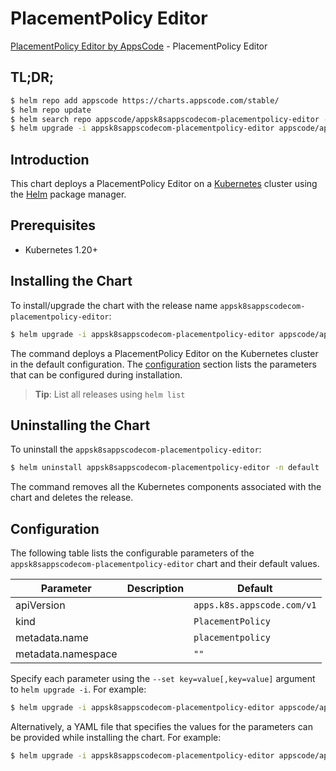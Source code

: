 # PlacementPolicy Editor

[PlacementPolicy Editor by AppsCode](https://appscode.com) - PlacementPolicy Editor

## TL;DR;

```bash
$ helm repo add appscode https://charts.appscode.com/stable/
$ helm repo update
$ helm search repo appscode/appsk8sappscodecom-placementpolicy-editor --version=v0.14.0
$ helm upgrade -i appsk8sappscodecom-placementpolicy-editor appscode/appsk8sappscodecom-placementpolicy-editor -n default --create-namespace --version=v0.14.0
```

## Introduction

This chart deploys a PlacementPolicy Editor on a [Kubernetes](http://kubernetes.io) cluster using the [Helm](https://helm.sh) package manager.

## Prerequisites

- Kubernetes 1.20+

## Installing the Chart

To install/upgrade the chart with the release name `appsk8sappscodecom-placementpolicy-editor`:

```bash
$ helm upgrade -i appsk8sappscodecom-placementpolicy-editor appscode/appsk8sappscodecom-placementpolicy-editor -n default --create-namespace --version=v0.14.0
```

The command deploys a PlacementPolicy Editor on the Kubernetes cluster in the default configuration. The [configuration](#configuration) section lists the parameters that can be configured during installation.

> **Tip**: List all releases using `helm list`

## Uninstalling the Chart

To uninstall the `appsk8sappscodecom-placementpolicy-editor`:

```bash
$ helm uninstall appsk8sappscodecom-placementpolicy-editor -n default
```

The command removes all the Kubernetes components associated with the chart and deletes the release.

## Configuration

The following table lists the configurable parameters of the `appsk8sappscodecom-placementpolicy-editor` chart and their default values.

|     Parameter      | Description |                Default                |
|--------------------|-------------|---------------------------------------|
| apiVersion         |             | <code>apps.k8s.appscode.com/v1</code> |
| kind               |             | <code>PlacementPolicy</code>          |
| metadata.name      |             | <code>placementpolicy</code>          |
| metadata.namespace |             | <code>""</code>                       |


Specify each parameter using the `--set key=value[,key=value]` argument to `helm upgrade -i`. For example:

```bash
$ helm upgrade -i appsk8sappscodecom-placementpolicy-editor appscode/appsk8sappscodecom-placementpolicy-editor -n default --create-namespace --version=v0.14.0 --set apiVersion=apps.k8s.appscode.com/v1
```

Alternatively, a YAML file that specifies the values for the parameters can be provided while
installing the chart. For example:

```bash
$ helm upgrade -i appsk8sappscodecom-placementpolicy-editor appscode/appsk8sappscodecom-placementpolicy-editor -n default --create-namespace --version=v0.14.0 --values values.yaml
```
